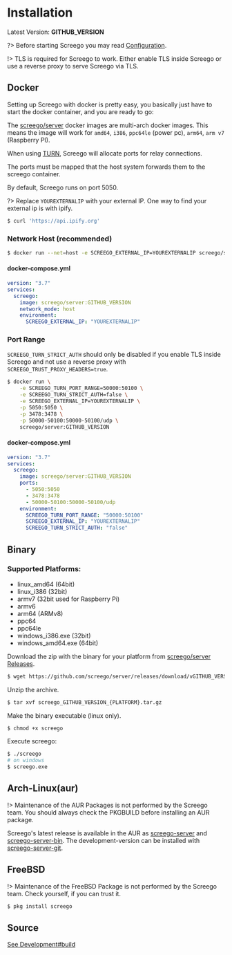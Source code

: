 # Installation

Latest Version: **GITHUB_VERSION**

?> Before starting Screego you may read [Configuration](config.md).

!> TLS is required for Screego to work. Either enable TLS inside Screego or 
   use a reverse proxy to serve Screego via TLS.

## Docker

Setting up Screego with docker is pretty easy, you basically just have to start the docker container, and you are ready to go:

The [screego/server](https://hub.docker.com/r/screego/server) docker images are multi-arch docker images. 
This means the image will work for `amd64`, `i386`, `ppc64le` (power pc), `arm64`, `arm v7` (Raspberry PI).

When using [TURN](nat-traversal.md), Screego will allocate ports for relay connections.

The ports must be mapped that the host system forwards them to the screego container.

By default, Screego runs on port 5050.

?> Replace `YOUREXTERNALIP` with your external IP. One way to find your external ip is with ipify.
   ```bash
   $ curl 'https://api.ipify.org'
   ```

### Network Host (recommended)

```bash
$ docker run --net=host -e SCREEGO_EXTERNAL_IP=YOUREXTERNALIP screego/server:GITHUB_VERSION
```

#### docker-compose.yml

```yaml
version: "3.7"
services:
  screego:
    image: screego/server:GITHUB_VERSION
    network_mode: host
    environment:
      SCREEGO_EXTERNAL_IP: "YOUREXTERNALIP"
```

### Port Range

`SCREEGO_TURN_STRICT_AUTH` should only be disabled if you enable TLS inside
Screego and not use a reverse proxy with `SCREEGO_TRUST_PROXY_HEADERS=true`.


```bash
$ docker run \
    -e SCREEGO_TURN_PORT_RANGE=50000:50100 \
    -e SCREEGO_TURN_STRICT_AUTH=false \
    -e SCREEGO_EXTERNAL_IP=YOUREXTERNALIP \
    -p 5050:5050 \
    -p 3478:3478 \
    -p 50000-50100:50000-50100/udp \
    screego/server:GITHUB_VERSION
```

#### docker-compose.yml

```yaml
version: "3.7"
services:
  screego:
    image: screego/server:GITHUB_VERSION
    ports:
      - 5050:5050
      - 3478:3478
      - 50000-50100:50000-50100/udp
    environment:
      SCREEGO_TURN_PORT_RANGE: "50000:50100"
      SCREEGO_EXTERNAL_IP: "YOUREXTERNALIP"
      SCREEGO_TURN_STRICT_AUTH: "false"
```

## Binary

### Supported Platforms:

* linux_amd64 (64bit)
* linux_i386 (32bit)
* armv7 (32bit used for Raspberry Pi)
* armv6
* arm64 (ARMv8)
* ppc64
* ppc64le
* windows_i386.exe (32bit)
* windows_amd64.exe (64bit)

Download the zip with the binary for your platform from [screego/server Releases](https://github.com/screego/server/releases).

```bash
$ wget https://github.com/screego/server/releases/download/vGITHUB_VERSION/screego_GITHUB_VERSION_{PLATFORM}.tar.gz
```

Unzip the archive.

```bash
$ tar xvf screego_GITHUB_VERSION_{PLATFORM}.tar.gz
```

Make the binary executable (linux only).

```bash
$ chmod +x screego
```

Execute screego:

```bash
$ ./screego
# on windows
$ screego.exe
```

## Arch-Linux(aur)

!> Maintenance of the AUR Packages is not performed by the Screego team.
   You should always check the PKGBUILD before installing an AUR package.

Screego's latest release is available in the AUR as [screego-server](https://aur.archlinux.org/packages/screego-server/) and [screego-server-bin](https://aur.archlinux.org/packages/screego-server-bin/).
The development-version can be installed with [screego-server-git](https://aur.archlinux.org/packages/screego-server-git/).

## FreeBSD

!> Maintenance of the FreeBSD Package is not performed by the Screego team.
   Check yourself, if you can trust it.

```bash
$ pkg install screego
```

## Source

[See Development#build](development.md#build)
